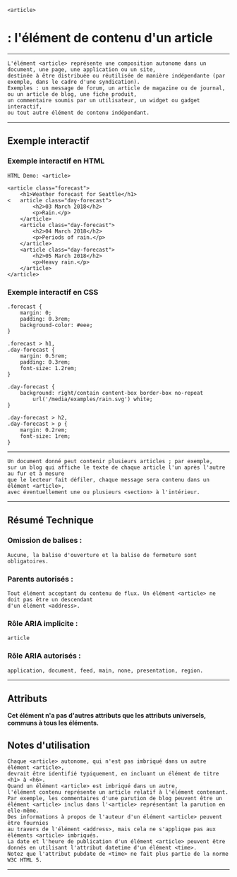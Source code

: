     <article> 
# **: l'élément de contenu d'un article**

---



    L'élément <article> représente une composition autonome dans un document, une page, une application ou un site, 
    destinée à être distribuée ou réutilisée de manière indépendante (par exemple, dans le cadre d'une syndication). 
    Exemples : un message de forum, un article de magazine ou de journal, ou un article de blog, une fiche produit, 
    un commentaire soumis par un utilisateur, un widget ou gadget interactif, 
    ou tout autre élément de contenu indépendant.

---



## **Exemple interactif**

### **Exemple interactif en HTML**

    HTML Demo: <article>

    <article class="forecast">
        <h1>Weather forecast for Seattle</h1>
    <   article class="day-forecast">
            <h2>03 March 2018</h2>
            <p>Rain.</p>
        </article>
        <article class="day-forecast">
            <h2>04 March 2018</h2>
            <p>Periods of rain.</p>
        </article>
        <article class="day-forecast">
            <h2>05 March 2018</h2>
            <p>Heavy rain.</p>
        </article>
    </article>



### **Exemple interactif en CSS**

    .forecast {
        margin: 0;
        padding: 0.3rem;
        background-color: #eee;
    }

    .forecast > h1,
    .day-forecast {
        margin: 0.5rem;
        padding: 0.3rem;
        font-size: 1.2rem;
    }

    .day-forecast {
        background: right/contain content-box border-box no-repeat
            url('/media/examples/rain.svg') white;
    }

    .day-forecast > h2,
    .day-forecast > p {
        margin: 0.2rem;
        font-size: 1rem;
    }

---



    Un document donné peut contenir plusieurs articles ; par exemple, 
    sur un blog qui affiche le texte de chaque article l'un après l'autre au fur et à mesure 
    que le lecteur fait défiler, chaque message sera contenu dans un élément <article>,
    avec éventuellement une ou plusieurs <section> à l'intérieur.

---



## **Résumé Technique**

### **Omission de balises :** 

    Aucune, la balise d'ouverture et la balise de fermeture sont obligatoires.

### **Parents autorisés :** 

	Tout élément acceptant du contenu de flux. Un élément <article> ne doit pas être un descendant 
    d'un élément <address>.

### **Rôle ARIA implicite :** 

	article

### **Rôle ARIA autorisés :** 

    application, document, feed, main, none, presentation, region.

---



## **Attributs**

**Cet élément n'a pas d'autres attributs que les attributs universels, communs à tous les éléments.**



## **Notes d'utilisation**

    Chaque <article> autonome, qui n'est pas imbriqué dans un autre élément <article>, 
    devrait être identifié typiquement, en incluant un élément de titre <h1> à <h6>.
    Quand un élément <article> est imbriqué dans un autre, 
    l'élément contenu représente un article relatif à l'élément contenant. 
    Par exemple, les commentaires d'une parution de blog peuvent être un élément <article> inclus dans l'<article> représentant la parution en elle-même.
    Des informations à propos de l'auteur d'un élément <article> peuvent être fournies 
    au travers de l'élément <address>, mais cela ne s'applique pas aux éléments <article> imbriqués.
    La date et l'heure de publication d'un élément <article> peuvent être donnés en utilisant l'attribut datetime d'un élément <time>. 
    Notez que l'attribut pubdate de <time> ne fait plus partie de la norme W3C HTML 5.

---